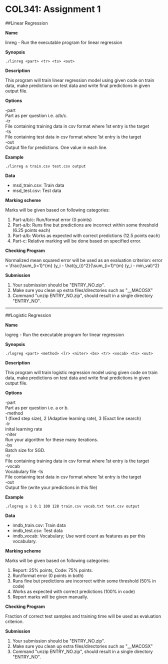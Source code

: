 # COL341: Assignment 1
##Linear Regression

**Name**

linreg - Run the executable program for linear regression

**Synopsis**

`./linreg <part> <tr> <ts> <out>`

**Description**

This program will train linear regression model using given code on train data, make predictions on test data and write final predictions
in given output file.

**Options**

-part  
    Part as per question i.e. a/b/c.  
-tr  
    File containing training data in csv format where 1st entry is the target  
-ts  
    File containing test data in csv format where 1st entry is the target  
-out  
    Output file for predictions. One value in each line.

**Example**
    
`./linreg a train.csv test.csv output`
    
**Data**

- msd_train.csv: Train data  
- msd_test.csv: Test data
    
**Marking scheme**

Marks will be given based on following categories:

1. Part-a/b/c: Run/format error (0 points) 
2. Part-a/b: Runs fine but predictions are incorrect within some threshold (6.25 points each) 
3. Part-a/b: Works as expected with correct predictions (12.5 points each)
4. Part-c: Relative marking will be done based on specified error.


**Checking Program**

Normalized mean squared error will be used as an evaluation criterion:
    error = \frac{\sum_{i=1}^{m} (y_i - \hat{y_i})^2}{\sum_{i=1}^{m} (y_i - min\_val)^2}

**Submission**

1. Your submission should be "ENTRY_NO.zip".
2. Make sure you clean up extra files/directories such as "__MACOSX"
3. Command "unzip ENTRY_NO.zip", should result in a single directory "ENTRY_NO".

-----------------
##Logistic Regression

**Name**

logreg - Run the executable program for linear regression

**Synopsis**

`./logreg <part> <method> <lr> <niter> <bs> <tr> <vocab> <ts> <out>`

**Description**

This program will train logistic regression model using given code on train data, make predictions on test data and write final predictions
in given output file.

**Options**

-part  
    Part as per question i.e. a or b.  
-method  
    1 (fixed step size), 2 (Adaptive learning rate), 3 (Exact line search)  
-lr  
    inital learning rate  
-niter  
    Run your algorithm for these many iterations.  
-bs  
    Batch size for SGD.  
-tr  
    File containing training data in csv format where 1st entry is the target  
-vocab  
    Vocabulary file
-ts  
    File containing test data in csv format where 1st entry is the target  
-out  
    Output file (write your predictions in this file) 

**Example**
    
`./logreg a 1 0.1 100 128 train.csv vocab.txt test.csv output`

**Data**

- imdb_train.csv: Train data
- imdb_test.csv: Test data
- imdb_vocab: Vocabulary; Use word count as features as per this vocabulary.
    
**Marking scheme**

Marks will be given based on following categories:

1. Report: 25% points, Code: 75% points.
2. Run/format error (0 points in both)
3. Runs fine but predictions are incorrect within some threshold (50% in code) 
4. Works as expected with correct predictions (100% in code)
5. Report marks will be given manually.


**Checking Program**

Fraction of correct test samples and training time will be used as evaluation criterion.

**Submission**

1. Your submission should be "ENTRY_NO.zip".
2. Make sure you clean up extra files/directories such as "__MACOSX"
3. Command "unzip ENTRY_NO.zip", should result in a single directory "ENTRY_NO".
